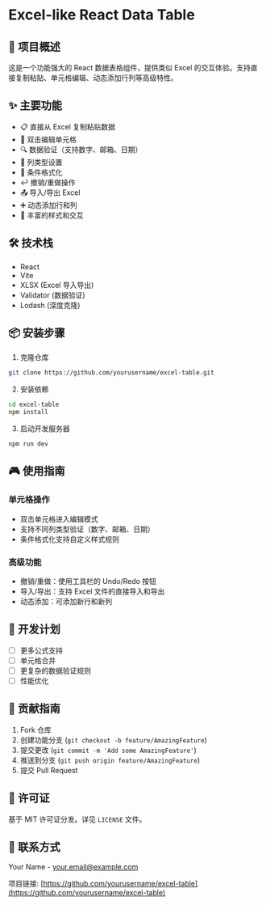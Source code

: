 # Excel-like React Data Table

## 🚀 项目概述

这是一个功能强大的 React 数据表格组件，提供类似 Excel 的交互体验。支持直接复制粘贴、单元格编辑、动态添加行列等高级特性。

## ✨ 主要功能

- 📋 直接从 Excel 复制粘贴数据
- 📝 双击编辑单元格
- 🔍 数据验证（支持数字、邮箱、日期）
- 🔢 列类型设置
- 🎨 条件格式化
- ↩️ 撤销/重做操作
- 📤 导入/导出 Excel
- ➕ 动态添加行和列
- 🌈 丰富的样式和交互

## 🛠 技术栈

- React
- Vite
- XLSX (Excel 导入导出)
- Validator (数据验证)
- Lodash (深度克隆)

## 📦 安装步骤

1. 克隆仓库
```bash
git clone https://github.com/yourusername/excel-table.git
```

2. 安装依赖
```bash
cd excel-table
npm install
```

3. 启动开发服务器
```bash
npm run dev
```

## 🎮 使用指南

### 单元格操作
- 双击单元格进入编辑模式
- 支持不同列类型验证（数字、邮箱、日期）
- 条件格式化支持自定义样式规则

### 高级功能
- 撤销/重做：使用工具栏的 Undo/Redo 按钮
- 导入/导出：支持 Excel 文件的直接导入和导出
- 动态添加：可添加新行和新列

## 🔧 开发计划

- [ ] 更多公式支持
- [ ] 单元格合并
- [ ] 更复杂的数据验证规则
- [ ] 性能优化

## 🤝 贡献指南

1. Fork 仓库
2. 创建功能分支 (`git checkout -b feature/AmazingFeature`)
3. 提交更改 (`git commit -m 'Add some AmazingFeature'`)
4. 推送到分支 (`git push origin feature/AmazingFeature`)
5. 提交 Pull Request

## 📄 许可证

基于 MIT 许可证分发。详见 `LICENSE` 文件。

## 📧 联系方式

Your Name - your.email@example.com

项目链接: [https://github.com/yourusername/excel-table](https://github.com/yourusername/excel-table)
